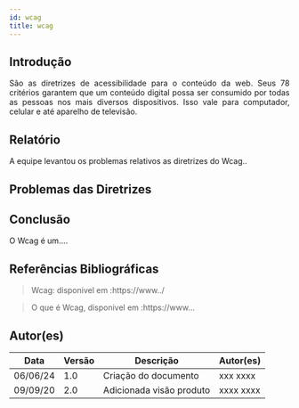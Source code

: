 ```yaml
---
id: wcag
title: wcag
---
```


## Introdução

<p align = "justify">
    São as diretrizes de acessibilidade para o conteúdo da web. Seus 78 critérios garantem que um conteúdo digital possa ser consumido por todas as pessoas nos mais diversos dispositivos. Isso vale para computador, celular e até aparelho de televisão.
</p>

## Relatório

<p align = "justify">
    A equipe levantou os problemas relativos as diretrizes do Wcag..  
</p>


## Problemas das Diretrizes


## Conclusão

O Wcag é um....   
 
 
## Referências Bibliográficas
> Wcag: disponivel em :https://www../

> O que é Wcag, disponivel em :https://www...

## Autor(es)
| Data | Versão | Descrição | Autor(es) |
| -- | -- | -- | -- |
| 06/06/24 | 1.0 | Criação do documento | xxx xxxx | 
| 09/09/20 | 2.0 | Adicionada visão produto | xxxx xxxx | 